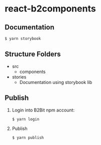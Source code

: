# react-b2components

## Documentation

```bash
$ yarn storybook
```

## Structure Folders

- src
  - components
- stories
  - Documentation using storybook lib

## Publish

1. Login into B2Bit npm account:

   ```bash
   $ yarn login
   ```

2. Publish
   ```
   $ yarn publish
   ```
